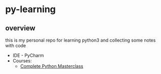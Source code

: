 # py-learning

## overview
this is my personal repo for learning python3 and collecting some notes with code

* IDE - PyCharm
* Courses:
    - [Complete Python Masterclass](https://www.udemy.com/python-the-complete-python-developer-course/)
